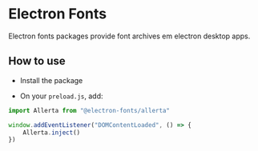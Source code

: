 # Electron Fonts

Electron fonts packages provide font archives em electron desktop apps.

## How to use

* Install the package

* On your `preload.js`, add:

```ts
import Allerta from "@electron-fonts/allerta"

window.addEventListener("DOMContentLoaded", () => {
    Allerta.inject()
})
```